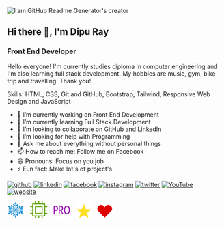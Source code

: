 ![I am GitHub Readme Generator's creator](https://scontent.fdac155-1.fna.fbcdn.net/v/t39.30808-6/345286493_1317678055766000_9110198816502753758_n.jpg?_nc_cat=102&ccb=1-7&_nc_sid=dd5e9f&_nc_eui2=AeFrqKYAZTWFQ91wf7PMbhR53twKb2e5zvLe3ApvZ7nO8lblEPJVwOSifE-cczm_XbjVhBfXegeWFstVAoRetvo3&_nc_ohc=5B3Cmiu5VZcAX-1-Nby&_nc_ht=scontent.fdac155-1.fna&oh=00_AfAr5fL3u7rJn6AH1ph4VElL8704VqteBIltTcYMZw3qAw&oe=65C1C6A7)

## Hi there 👋, I'm Dipu Ray
### Front End Developer

Hello everyone! I'm currently studies diploma in computer engineering and I'm also learning full stack development. My hobbies are music, gym, bike trip and travelling. Thank you!

Skills: HTML, CSS, Git and GitHub, Bootstrap, Tailwind, Responsive Web Design and JavaScript

- 🔭 I’m currently working on Front End Development 
- 🌱 I’m currently learning Full Stack Development 
- 👯 I’m looking to collaborate on GitHub and LinkedIn 
- 🤔 I’m looking for help with Programming 
- 💬 Ask me about everything without personal things 
- 📫 How to reach me: Follow me on Facebook 
- 😄 Pronouns: Focus on you job 
- ⚡ Fun fact: Make lot's of project's 


[<img src='https://cdn.jsdelivr.net/npm/simple-icons@3.0.1/icons/github.svg' alt='github' height='40'>](https://github.com/https://github.com/dipu-ray)  [<img src='https://cdn.jsdelivr.net/npm/simple-icons@3.0.1/icons/linkedin.svg' alt='linkedin' height='40'>](https://www.linkedin.com/in/https://www.linkedin.com/in/dipu-ray//)  [<img src='https://cdn.jsdelivr.net/npm/simple-icons@3.0.1/icons/facebook.svg' alt='facebook' height='40'>](https://www.facebook.com/https://www.facebook.com/dipu.591)  [<img src='https://cdn.jsdelivr.net/npm/simple-icons@3.0.1/icons/instagram.svg' alt='instagram' height='40'>](https://www.instagram.com/https://www.instagram.com/dipu_ray.16//)  [<img src='https://cdn.jsdelivr.net/npm/simple-icons@3.0.1/icons/twitter.svg' alt='twitter' height='40'>](https://twitter.com/https://twitter.com/dipu_ray23)  [<img src='https://cdn.jsdelivr.net/npm/simple-icons@3.0.1/icons/youtube.svg' alt='YouTube' height='40'>](https://www.youtube.com/channel/UC_0sfKJWcW5sUEaGuFKQShg)  [<img src='https://cdn.jsdelivr.net/npm/simple-icons@3.0.1/icons/icloud.svg' alt='website' height='40'>](https://dipu-ray.github.io/personal-website/)  

<a href='https://archiveprogram.github.com/'><img src='https://raw.githubusercontent.com/acervenky/animated-github-badges/master/assets/acbadge.gif' width='40' height='40'></a> <a href='https://docs.github.com/en/developers'><img src='https://raw.githubusercontent.com/acervenky/animated-github-badges/master/assets/devbadge.gif' width='40' height='40'></a> <a href='https://github.com/pricing'><img src='https://raw.githubusercontent.com/acervenky/animated-github-badges/master/assets/pro.gif' width='40' height='40'></a> <a href='https://stars.github.com/'><img src='https://raw.githubusercontent.com/acervenky/animated-github-badges/master/assets/starbadge.gif' width='35' height='35'></a> <a href='https://docs.github.com/en/github/supporting-the-open-source-community-with-github-sponsors'><img src='https://raw.githubusercontent.com/acervenky/animated-github-badges/master/assets/sponsorbadge.gif' width='35' height='35'></a> 

